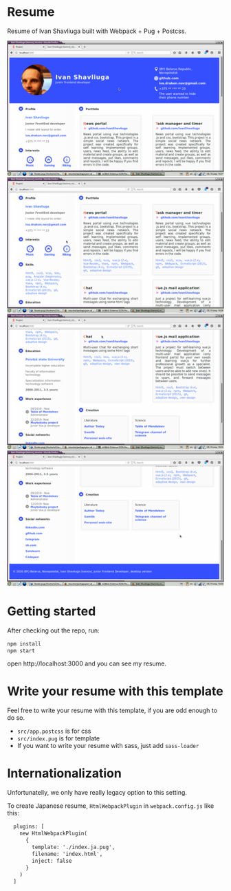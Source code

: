 
# Resume


Resume of Ivan Shavliuga built with Webpack + Pug + Postcss.

![screenshot](https://github.com/IvanShavliuga/resume/blob/master/screenshots/Screenshot1.png)
![screenshot](https://github.com/IvanShavliuga/resume/blob/master/screenshots/Screenshot2.png)
![screenshot](https://github.com/IvanShavliuga/resume/blob/master/screenshots/Screenshot3.png)
![screenshot](https://github.com/IvanShavliuga/resume/blob/master/screenshots/Screenshot4.png)

# Getting started

After checking out the repo, run:

```
npm install
npm start
```

open http://localhost:3000 and you can see my resume.

# Write your resume with this template

Feel free to write your resume with this template, if you are odd enough to do so.

- `src/app.postcss` is for css
- `src/index.pug` is for template
- If you want to write your resume with sass, just add `sass-loader`

# Internationalization

Unfortunatelly, we only have really legacy option to this setting.

To create Japanese resume, `HtmlWebpackPlugin` in `webpack.config.js` like this:

```
  plugins: [
    new HtmlWebpackPlugin(
      {
        template: './index.ja.pug',
        filename: 'index.html',
        inject: false
      }
    )
  ]
```
